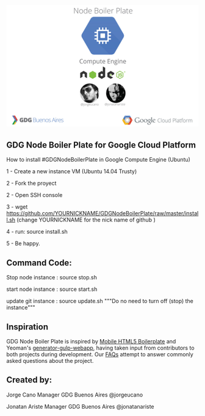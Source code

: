# [![Web Starter Kit](portada.jpg)](https://github.com/google/web-starter-kit/releases/latest)


## GDG Node Boiler Plate for Google Cloud Platform

How to install #GDGNodeBoilerPlate in Google Compute Engine (Ubuntu)

1 - Create a new instance VM (Ubuntu 14.04 Trusty)

2 - Fork the proyect

2 - Open SSH console

3 - wget https://github.com/YOURNICKNAME/GDGNodeBoilerPlate/raw/master/install.sh  (change YOURNICKNAME for the nick name of github )

4 - run: source install.sh

5 - Be happy. 



## Command Code:


  Stop node instance : source stop.sh


  start node instance : source start.sh


  update git instance : source update.sh  """Do no need to turn off (stop) the instance"""


## Inspiration

GDG Node Boiler Plate is inspired by [Mobile HTML5 Boilerplate](http://html5boilerplate.com/mobile/) and Yeoman's [generator-gulp-webapp](https://github.com/yeoman/generator-gulp-webapp), having taken input from contributors to both projects during development. Our [FAQs](https://github.com/google/web-starter-kit/wiki/FAQ) attempt to answer commonly asked questions about the project.

## Created by:

Jorge Cano Manager GDG Buenos Aires @jorgeucano

Jonatan Ariste Manager GDG Buenos Aires @jonatanariste
